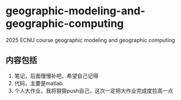 # geographic-modeling-and-geographic-computing
2025 ECNU course geographic modeling and geographic computing 

## 内容包括
1. 笔记，后面慢慢补吧，希望自己记得
2. 代码，主要是matlab
3. 个人大作业，我将狠狠push自己，这次一定把大作业完成度拉高一点
